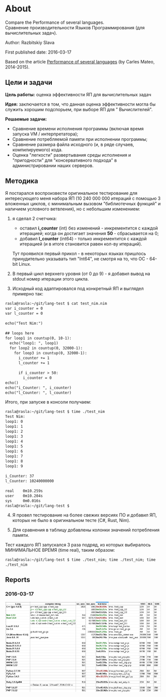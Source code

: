 # About

Compare the Performance of several languages.  
Сравнение производительности Языков Программирования (для вычислительных задач).

Author: Razbitskiy Slava

First published date: 2016-03-17

Based on the article [Performance of several languages](http://blog.carlesmateo.com/2014/10/13/performance-of-several-languages)
(by Carles Mateo, 2014-2015).

## Цели и задачи

**Цель работы:** оценка эффективности ЯП для вычислительных задач

**Идея:** заключается в том, что данная оценка эффективности могла бы служить хорошим подспорьем, при выборе ЯП для "
Вычислителей".

**Решаемые задачи:**

* Сравнение времени исполнения программы (включая время запуска VM / интерпретатора);
* Сравнение потребляемой памяти при исполнении программы;
* Сравнение размера файла исходного (и, в ряде случаев, компилируемого) кода.
* Оценка "легкости" развертывания среды исполнения и "пригодности" для "консервативного подхода" в администрировании
  наших серверов.

## Методика
Я постарался воспроизвести оригинальное тестирование для интересующего меня набора ЯП
(10 240 000 000 итераций с помощью 3 вложенных циклов, с минимальным вызовом "библиотечных функций" и наличием условного ветвления),
но с небольшим изменением:

1. я сделал 2 счетчика:
   * оставил **i_counter** (int) без изменений - инкрементится с каждой итерацией; когда он достигает значения **50** - сбрасывается на 0;
   * добавил **l_counter** (int64) - только инкрементится с каждой итерацией (и в итоге становится равен кол-ву итераций).

   Тут проявился первый прикол - в некоторых языках пришлось принудительно указывать тип "Int64",
   не смотря на то, что ОС - 64-bit Linux.

2. В первый цикл верхнего уровня (от 0 до 9) - я добавил вывод на stdout номер итерации этого цикла.
3. Исходный код адаптировался под конкретный ЯП и выглядел примерно так:
```console
rasla@rasla:~/git/lang-test $ cat test_nim.nim
var i_counter = 0
var l_counter = 0

echo("Test Nim:")

## loops here
for loop1 in countup(0, 10-1):
  echo("loop1: ", loop1)
  for loop2 in countup(0, 32000-1):
    for loop3 in countup(0, 32000-1):
      i_counter += 1
      l_counter += 1

      if i_counter > 50:
        i_counter = 0
echo()
echo("i_Counter: ", i_counter)
echo("l_Counter: ", l_counter)
```

Итого, при запуске в консоли получаем:
```console
rasla@rasla:~/git/lang-test $ time ./test_nim
Test Nim:
loop1: 0
loop1: 1
loop1: 2
loop1: 3
loop1: 4
loop1: 5
loop1: 6
loop1: 7
loop1: 8
loop1: 9

i_Counter: 37
l_Counter: 10240000000

real    0m10.259s
user    0m10.204s
sys     0m0.016s
rasla@rasla:~/git/lang-test $
```

4. Я провел тестирование на более свежих версиях ПО и добавил ЯП, которых не было в оригинальном тесте (C#, Rust, Nim).

5. Для сравнения в таблицу добавлены колонки значений потребления памяти.

Тест каждого ЯП запускался 3 раза подряд, из которых выбиралось МИНИМАЛЬНОЕ ВРЕМЯ (time real), таким образом:
```console
rasla@rasla:~/git/lang-test $ time ./test_nim; time ./test_nim; time ./test_nim
```

## Reports

### 2016-03-17

![](reports/lang-test_2016-03.png)
